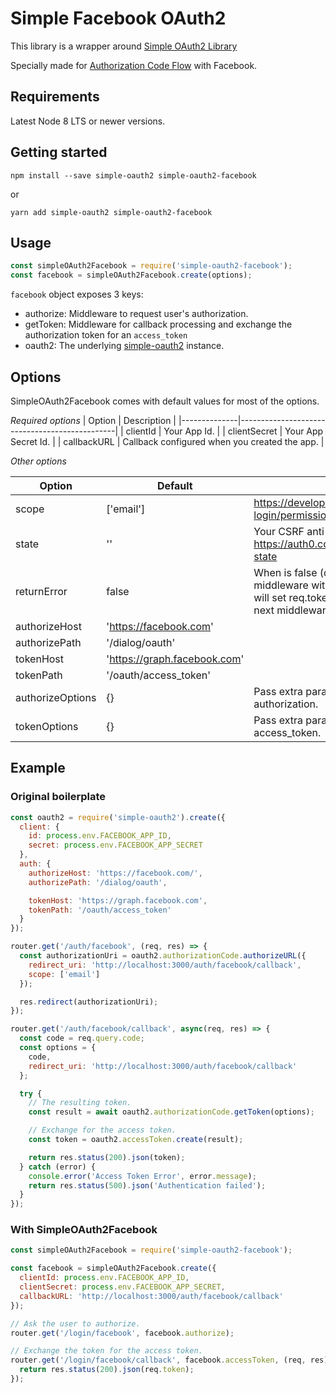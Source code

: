 # Simple Facebook OAuth2

This library is a wrapper around [Simple OAuth2 Library](https://github.com/lelylan/simple-oauth2)

Specially made for [Authorization Code Flow](https://tools.ietf.org/html/draft-ietf-oauth-v2-31#section-4.1) with Facebook.

## Requirements

Latest Node 8 LTS or newer versions.

## Getting started

`npm install --save simple-oauth2 simple-oauth2-facebook`

or 

`yarn add simple-oauth2 simple-oauth2-facebook`

## Usage

```js
const simpleOAuth2Facebook = require('simple-oauth2-facebook');
const facebook = simpleOAuth2Facebook.create(options);
```

`facebook` object exposes 3 keys:
* authorize: Middleware to request user's authorization.
* getToken: Middleware for callback processing and exchange the authorization token for an `access_token`
* oauth2: The underlying [simple-oauth2](https://github.com/lelylan/simple-oauth2) instance.

## Options

SimpleOAuth2Facebook comes with default values for most of the options.

*Required options*
| Option       | Description                                   |
|--------------|-----------------------------------------------|
| clientId     | Your App Id.                                  |
| clientSecret | Your App Secret Id.                           |
| callbackURL  | Callback configured when you created the app. |

*Other options*

| Option           | Default                      | Description                                                                                                                                                                               |
|------------------|------------------------------|-------------------------------------------------------------------------------------------------------------------------------------------------------------------------------------------|
| scope            | ['email']                    | https://developers.facebook.com/docs/facebook-login/permissions                                                                                                                           |
| state            | ''                           | Your CSRF anti-forgery token. More at: https://auth0.com/docs/protocols/oauth2/oauth-state                                                                                                |
| returnError      | false                        | When is false (default), will call the next middleware with the error object. When is true, will set req.tokenError to the error, and call the next middleware as if there were no error. |
| authorizeHost    | 'https://facebook.com'       |                                                                                                                                                                                           |
| authorizePath    | '/dialog/oauth'              |                                                                                                                                                                                           |
| tokenHost        | 'https://graph.facebook.com' |                                                                                                                                                                                           |
| tokenPath        | '/oauth/access_token'        |                                                                                                                                                                                           |
| authorizeOptions | {}                           | Pass extra parameters when requesting authorization.                                                                                                                                      |
| tokenOptions     | {}                           | Pass extra parameters when requesting access_token.                                                                                                                                       |

## Example

### Original boilerplate

```js
const oauth2 = require('simple-oauth2').create({
  client: {
    id: process.env.FACEBOOK_APP_ID,
    secret: process.env.FACEBOOK_APP_SECRET
  },
  auth: {
    authorizeHost: 'https://facebook.com/',
    authorizePath: '/dialog/oauth',

    tokenHost: 'https://graph.facebook.com',
    tokenPath: '/oauth/access_token'
  }
});

router.get('/auth/facebook', (req, res) => {
  const authorizationUri = oauth2.authorizationCode.authorizeURL({
    redirect_uri: 'http://localhost:3000/auth/facebook/callback',
    scope: ['email']
  });

  res.redirect(authorizationUri);
});

router.get('/auth/facebook/callback', async(req, res) => {
  const code = req.query.code;
  const options = {
    code,
    redirect_uri: 'http://localhost:3000/auth/facebook/callback'
  };

  try {
    // The resulting token.
    const result = await oauth2.authorizationCode.getToken(options);

    // Exchange for the access token.
    const token = oauth2.accessToken.create(result);

    return res.status(200).json(token);
  } catch (error) {
    console.error('Access Token Error', error.message);
    return res.status(500).json('Authentication failed');
  }
});
```

### With SimpleOAuth2Facebook

```js
const simpleOAuth2Facebook = require('simple-oauth2-facebook');

const facebook = simpleOAuth2Facebook.create({
  clientId: process.env.FACEBOOK_APP_ID,
  clientSecret: process.env.FACEBOOK_APP_SECRET,
  callbackURL: 'http://localhost:3000/auth/facebook/callback'
});

// Ask the user to authorize.
router.get('/login/facebook', facebook.authorize);

// Exchange the token for the access token.
router.get('/login/facebook/callback', facebook.accessToken, (req, res) => {
  return res.status(200).json(req.token);
});
```
